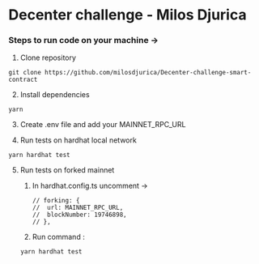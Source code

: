 # Decenter challenge - Milos Djurica

### Steps to run code on your machine -> 

1. Clone repository
```
git clone https://github.com/milosdjurica/Decenter-challenge-smart-contract
```


2. Install dependencies
```
yarn
```

3. Create .env file and add your MAINNET_RPC_URL



4. Run tests on hardhat local network
```
yarn hardhat test
```

5. Run tests on forked mainnet
    1. In hardhat.config.ts uncomment -> 	
        ```
        // forking: {
        // 	url: MAINNET_RPC_URL,
        // 	blockNumber: 19746898,
        // },
        ```

    2. Run command : 
    ```
    yarn hardhat test
    ```


